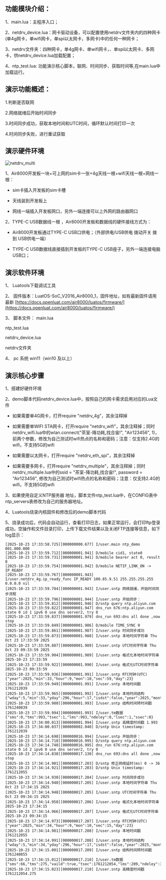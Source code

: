 ## 功能模块介绍：

1、main.lua：主程序入口；

2、netdrv_device.lua：网卡驱动设备，可以配置使用netdrv文件夹内的四种网卡(单4g网卡，单wifi网卡，单spi以太网卡，多网卡)中的任何一种网卡；

3、netdrv文件夹：四种网卡，单4g网卡、单wifi网卡，、单spi以太网卡、多网卡，供netdrv_device.lua加载配置；

4、ntp_test.lua:   功能演示核心脚本，联网、时间同步、获取时间等,在main.lua中加载运行。

## 演示功能概述：

1.判断是否联网

2.网络就绪后开始时间同步

3.时间同步成功，获取本地时间和UTC时间，循环默认时间打印一次

4.时间同步失败，进行重试获取



## 演示硬件环境

![netdrv_multi](https://docs.openluat.com/air8000/luatos/app/image/netdrv_multi.jpg)



1、Air8000开发板一块+可上网的sim卡一张+4g天线一根+wifi天线一根+网线一根：

* sim卡插入开发板的sim卡槽

* 天线装到开发板上

* 网线一端插入开发板网口，另外一端连接可以上外网的路由器网口

2、TYPE-C USB数据线一根 ，Air8000开发板和数据线的硬件接线方式为：

* Air8000开发板通过TYPE-C USB口供电；（外部供电/USB供电 拨动开关 拨到 USB供电一端）

* TYPE-C USB数据线直接插到开发板的TYPE-C USB座子，另外一端连接电脑USB口；

## 演示软件环境

1、 Luatools下载调试工具

2、 固件版本：LuatOS-SoC_V2016_Air8000_1，固件地址，如有最新固件请用最新 [https://docs.openluat.com/air8000/luatos/firmware/](https://docs.openluat.com/air8000/luatos/firmware/)

3、 脚本文件：
   main.lua

   ntp_test.lua

   netdrv_device.lua

   netdrv文件夹

4、 pc 系统 win11（win10 及以上）



## 演示核心步骤

1、搭建好硬件环境

2、demo脚本代码netdrv_device.lua中，按照自己的网卡需求启用对应的Lua文件

* 如果需要单4G网卡，打开require "netdrv_4g"，其余注释掉

* 如果需要单WIFI STA网卡，打开require "netdrv_wifi"，其余注释掉；同时netdrv_wifi.lua中的wlan.connect("茶室-降功耗,找合宙!", "Air123456", 1)，前两个参数，修改为自己测试时wifi热点的名称和密码；注意：仅支持2.4G的wifi，不支持5G的wifi

* 如果需要以太网卡，打开require "netdrv_eth_spi"，其余注释掉

* 如果需要多网卡，打开require "netdrv_multiple"，其余注释掉；同时netdrv_multiple.lua中的ssid = "茶室-降功耗,找合宙!", password = "Air123456", 修改为自己测试时wifi热点的名称和密码；注意：仅支持2.4G的wifi，不支持5G的wifi

3、如果使用自定义NTP服务器 地址，脚本文件ntp_test.lua中，在CONFIG表中ntp_servers表修改为自己的服务器地址。

4、Luatools烧录内核固件和修改后的demo脚本代码

5、烧录成功后，代码会自动运行，查看打印日志，如果正常运行，会打印ftp登录成功，空操作和文件目录打印，上传下载文件结果以及关闭FTP连接等信息，如下log显示：

```
[2025-10-23 17:33:58.725][000000000.677] I/user.main ntp_demo 001.000.000
[2025-10-23 17:33:59.712][000000001.941] D/mobile cid1, state0
[2025-10-23 17:33:59.731][000000001.941] D/mobile bearer act 0, result 0
[2025-10-23 17:33:59.754][000000001.942] D/mobile NETIF_LINK_ON -> IP_READY
[2025-10-23 17:33:59.767][000000001.943] I/user.netdrv_4g.ip_ready_func IP_READY 100.85.9.51 255.255.255.255 0.0.0.0 nil
[2025-10-23 17:33:59.784][000000001.943] I/user.sntp 网络就绪，开始时间同步流程
[2025-10-23 17:33:59.796][000000001.944] I/user.sntp 开始同步：
[2025-10-23 17:33:59.812][000000001.946] D/sntp query ntp.aliyun.com
[2025-10-23 17:33:59.822][000000001.947] dns_run 676:ntp.aliyun.com state 0 id 1 ipv6 0 use dns server2, try 0
[2025-10-23 17:33:59.837][000000001.979] dns_run 693:dns all done ,now stop
[2025-10-23 17:33:59.849][000000001.986] D/mobile TIME_SYNC 0
[2025-10-23 17:33:59.861][000000001.987] I/user.sntp 时间同步成功
[2025-10-23 17:33:59.873][000000001.988] I/user.sntp 本地时间字符串 Thu Oct 23 17:33:59 2025
[2025-10-23 17:33:59.887][000000001.989] I/user.sntp UTC时间字符串 Thu Oct 23 09:33:59 2025
[2025-10-23 17:33:59.904][000000001.989] I/user.sntp 格式化本地时间字符串 2025-10-23 17:33:59
[2025-10-23 17:33:59.922][000000001.990] I/user.sntp 格式化UTC时间字符串 2025-10-23 09:33:59
[2025-10-23 17:33:59.936][000000001.991] I/user.sntp RTC时钟(UTC) {"year":2025,"min":33,"hour":9,"mon":10,"sec":59,"day":23}
[2025-10-23 17:33:59.949][000000001.991] I/user.sntp 本地时间戳 1761212039
[2025-10-23 17:33:59.965][000000001.992] I/user.sntp 本地时间结构 {"wday":5,"min":33,"yday":296,"hour":17,"isdst":false,"year":2025,"month":10,"sec":59,"day":23}
[2025-10-23 17:33:59.980][000000001.993] I/user.sntp 结构时间转时间戳 1761240839
[2025-10-23 17:33:59.994][000000001.993] I/user.tm数据 {"sms":0,"tms":993,"tsec":1,"lms":993,"ndeley":0,"lsec":1,"ssec":0}
[2025-10-23 17:34:00.013][000000001.994] I/user.sntp 高精度时间戳 1.993
[2025-10-23 17:34:00.037][000000002.040] D/sntp Unix timestamp: 1761212039
[2025-10-23 17:34:14.698][000000016.994] I/user.sntp 开始同步：
[2025-10-23 17:34:14.718][000000016.995] D/sntp query ntp.aliyun.com
[2025-10-23 17:34:14.740][000000016.995] dns_run 676:ntp.aliyun.com state 0 id 2 ipv6 0 use dns server2, try 0
[2025-10-23 17:34:14.838][000000017.130] dns_run 693:dns all done ,now stop
[2025-10-23 17:34:14.901][000000017.203] D/sntp 修正网络延时(ms) 0 -> 36
[2025-10-23 17:34:14.921][000000017.203] D/sntp Unix timestamp: 1761212055
[2025-10-23 17:34:14.930][000000017.204] I/user.sntp 时间同步成功
[2025-10-23 17:34:14.940][000000017.205] I/user.sntp 本地时间字符串 Thu Oct 23 17:34:15 2025
[2025-10-23 17:34:14.948][000000017.205] I/user.sntp UTC时间字符串 Thu Oct 23 09:34:15 2025
[2025-10-23 17:34:14.958][000000017.206] I/user.sntp 格式化本地时间字符串 2025-10-23 17:34:15
[2025-10-23 17:34:14.966][000000017.207] I/user.sntp 格式化UTC时间字符串 2025-10-23 09:34:15
[2025-10-23 17:34:14.973][000000017.207] I/user.sntp RTC时钟(UTC) {"year":2025,"min":34,"hour":9,"mon":10,"sec":15,"day":23}
[2025-10-23 17:34:14.981][000000017.208] I/user.sntp 本地时间戳 1761212055
[2025-10-23 17:34:14.991][000000017.208] I/user.sntp 本地时间结构 {"wday":5,"min":34,"yday":296,"hour":17,"isdst":false,"year":2025,"month":10,"sec":15,"day":23}
[2025-10-23 17:34:15.001][000000017.209] I/user.sntp 结构时间转时间戳 1761240855
[2025-10-23 17:34:15.012][000000017.210] I/user.tm数据 {"sms":66,"tms":275,"vaild":true,"tsec":1761212054,"lms":209,"ndeley":36,"lsec":17,"ssec":1761212037}
[2025-10-23 17:34:15.023][000000017.210] I/user.sntp 高精度时间戳 1761212054.275

```
